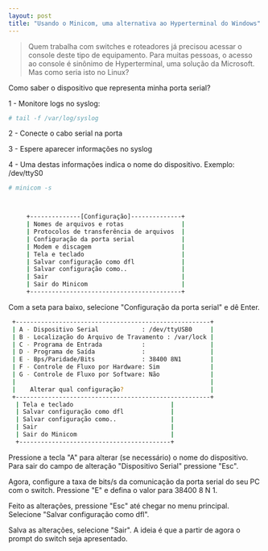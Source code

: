 ```yaml
---
layout: post
title: "Usando o Minicom, uma alternativa ao Hyperterminal do Windows"
---
```


> Quem trabalha com switches e roteadores já precisou acessar o console deste tipo de equipamento. Para muitas pessoas, o acesso ao console é sinônimo de Hyperterminal, uma solução da Microsoft. Mas como seria isto no Linux?

Como saber o dispositivo que representa minha porta serial?

1 - Monitore logs no syslog:

```bash
# tail -f /var/log/syslog
```

2 - Conecte o cabo serial na porta

3 - Espere aparecer informações no syslog

4 - Uma destas informações indica o nome do dispositivo.
Exemplo: /dev/ttyS0

```bash
# minicom -s



     +--------------[Configuração]--------------+                     
     | Nomes de arquivos e rotas                |                     
     | Protocolos de transferência de arquivos  |                     
     | Configuração da porta serial             |                     
     | Modem e discagem                         |                     
     | Tela e teclado                           |
     | Salvar configuração como dfl             |
     | Salvar configuração como..               |
     | Sair                                     |
     | Sair do Minicom                          |
     +------------------------------------------+
```

Com a seta para baixo, selecione "Configuração da porta serial" e dê Enter.

```bash
 +------------------------------------------------------+
 | A - Dispositivo Serial            : /dev/ttyUSB0     |
 | B - Localização do Arquivo de Travamento : /var/lock |
 | C - Programa de Entrada           :                  |
 | D - Programa de Saída             :                  |
 | E - Bps/Paridade/Bits             : 38400 8N1        |
 | F - Controle de Fluxo por Hardware: Sim              |
 | G - Controle de Fluxo por Software: Não              |
 |                                                      |
 |    Alterar qual configuração?                        |
 +------------------------------------------------------+
  | Tela e teclado                           |
  | Salvar configuração como dfl             |
  | Salvar configuração como..               |
  | Sair                                     |
  | Sair do Minicom                          |
  +------------------------------------------+
```


Pressione a tecla "A" para alterar (se necessário) o nome do dispositivo. 
Para sair do campo de alteração "Dispositivo Serial" pressione "Esc".

Agora, configure a taxa de bits/s da comunicação da porta serial do seu PC com o switch.
Pressione "E" e defina o valor para 38400 8 N 1.

Feito as alterações, pressione "Esc" até chegar no menu principal.
Selecione "Salvar configuração como dfl".

Salva as alterações, selecione "Sair".
A ideia é que a partir de agora o prompt do switch seja apresentado.

